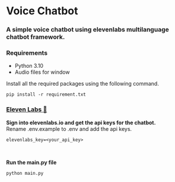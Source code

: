 # Voice Chatbot

### A simple voice chatbot using elevenlabs multilanguage chatbot framework.

### Requirements

 - Python 3.10
 - Audio files for window


Install all the required packages using the following command.
```
pip install -r requirement.txt
```

### <a href="https://elevenlabs.io/">Eleven Labs 🔗</a>

**Sign into elevenlabs.io and get the api keys for the chatbot.<br>**
Rename .env.example to .env and add the api keys.
```
elevenlabs_key=<your_api_key>
```
<br>

**Run the main.py file**
```
python main.py
```

